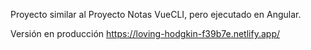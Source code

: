 Proyecto similar al Proyecto Notas VueCLI, pero ejecutado en Angular.

Versión en producción https://loving-hodgkin-f39b7e.netlify.app/
